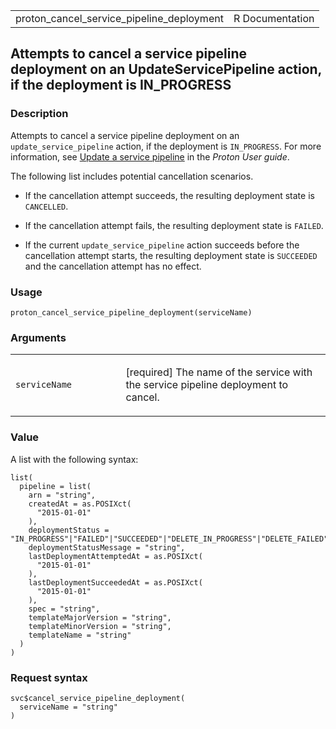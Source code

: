 <table style="width: 100%;">
<tbody>
<tr class="odd">
<td>proton_cancel_service_pipeline_deployment</td>
<td style="text-align: right;">R Documentation</td>
</tr>
</tbody>
</table>

## Attempts to cancel a service pipeline deployment on an UpdateServicePipeline action, if the deployment is IN\_PROGRESS

### Description

Attempts to cancel a service pipeline deployment on an
`update_service_pipeline` action, if the deployment is `IN_PROGRESS`.
For more information, see [Update a service
pipeline](https://docs.aws.amazon.com/proton/latest/userguide/ag-svc-pipeline-update.html)
in the *Proton User guide*.

The following list includes potential cancellation scenarios.

-   If the cancellation attempt succeeds, the resulting deployment state
    is `CANCELLED`.

-   If the cancellation attempt fails, the resulting deployment state is
    `FAILED`.

-   If the current `update_service_pipeline` action succeeds before the
    cancellation attempt starts, the resulting deployment state is
    `SUCCEEDED` and the cancellation attempt has no effect.

### Usage

    proton_cancel_service_pipeline_deployment(serviceName)

### Arguments

<table>
<colgroup>
<col style="width: 35%" />
<col style="width: 65%" />
</colgroup>
<tbody>
<tr class="odd">
<td><code
id="proton_cancel_service_pipeline_deployment_:_serviceName">serviceName</code></td>
<td><p>[required] The name of the service with the service pipeline
deployment to cancel.</p></td>
</tr>
</tbody>
</table>

### Value

A list with the following syntax:

    list(
      pipeline = list(
        arn = "string",
        createdAt = as.POSIXct(
          "2015-01-01"
        ),
        deploymentStatus = "IN_PROGRESS"|"FAILED"|"SUCCEEDED"|"DELETE_IN_PROGRESS"|"DELETE_FAILED"|"DELETE_COMPLETE"|"CANCELLING"|"CANCELLED",
        deploymentStatusMessage = "string",
        lastDeploymentAttemptedAt = as.POSIXct(
          "2015-01-01"
        ),
        lastDeploymentSucceededAt = as.POSIXct(
          "2015-01-01"
        ),
        spec = "string",
        templateMajorVersion = "string",
        templateMinorVersion = "string",
        templateName = "string"
      )
    )

### Request syntax

    svc$cancel_service_pipeline_deployment(
      serviceName = "string"
    )
